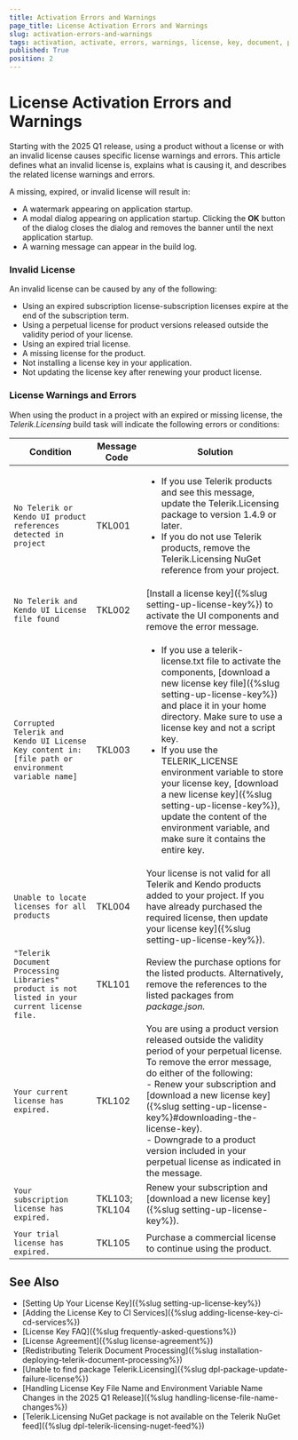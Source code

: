 ```yaml
---
title: Activation Errors and Warnings
page_title: License Activation Errors and Warnings
slug: activation-errors-and-warnings
tags: activation, activate, errors, warnings, license, key, document, processing, libraries
published: True
position: 2
---
```


# License Activation Errors and Warnings
Starting with the 2025 Q1 release, using a product without a license or with an invalid license causes specific license warnings and errors. This article defines what an invalid license is, explains what is causing it, and describes the related license warnings and errors.

A missing, expired, or invalid license will result in:
- A watermark appearing on application startup.
- A modal dialog appearing on application startup. Clicking the **OK** button of the dialog closes the dialog and removes the banner until the next application startup.
- A warning message can appear in the build log.

### Invalid License
An invalid license can be caused by any of the following:

- Using an expired subscription license-subscription licenses expire at the end of the subscription term.
- Using a perpetual license for product versions released outside the validity period of your license.
- Using an expired trial license.
- A missing license for the product.
- Not installing a license key in your application.
- Not updating the license key after renewing your product license.

### License Warnings and Errors
When using the product in a project with an expired or missing license, the _Telerik.Licensing_ build task will indicate the following errors or conditions:

|**Condition**|**Message Code**|**Solution**|
|----|----|----|
|`No Telerik or Kendo UI product references detected in project`|TKL001|<ul><li>If you use Telerik products and see this message, update the Telerik.Licensing package to version 1.4.9 or later.</li><li>If you do not use Telerik products, remove the Telerik.Licensing NuGet reference from your project.</li></ul>|
|`No Telerik and Kendo UI License file found`|TKL002|[Install a license key]({%slug setting-up-license-key%}) to activate the UI components and remove the error message.|
|`Corrupted Telerik and Kendo UI License Key content in: [file path or environment variable name]`|TKL003|<ul><li>If you use a telerik-license.txt file to activate the components, [download a new license key file]({%slug setting-up-license-key%}) and place it in your home directory. Make sure to use a license key and not a script key.</li><li>If you use the TELERIK_LICENSE environment variable to store your license key, [download a new license key]({%slug setting-up-license-key%}), update the content of the environment variable, and make sure it contains the entire key.</li></ul>|
|`Unable to locate licenses for all products`|TKL004|Your license is not valid for all Telerik and Kendo products added to your project. If you have already purchased the required license, then update your license key]({%slug setting-up-license-key%}).|
|`"Telerik Document Processing Libraries" product is not listed in your current license file.`|TKL101|Review the purchase options for the listed products. Alternatively, remove the references to the listed packages from _package.json._|
|`Your current license has expired.`|TKL102|You are using a product version released outside the validity period of your perpetual license. To remove the error message, do either of the following: <br> - Renew your subscription and [download a new license key]({%slug setting-up-license-key%}#downloading-the-license-key). <br> - Downgrade to a product version included in your perpetual license as indicated in the message.|
|`Your subscription license has expired.`|TKL103; TKL104|Renew your subscription and [download a new license key]({%slug setting-up-license-key%}).|
|`Your trial license has expired.`|TKL105|Purchase a commercial license to continue using the product.|

## See Also

* [Setting Up Your License Key]({%slug setting-up-license-key%})
* [Adding the License Key to CI Services]({%slug adding-license-key-ci-cd-services%})
* [License Key FAQ]({%slug frequently-asked-questions%})
* [License Agreement]({%slug license-agreement%})
* [Redistributing Telerik Document Processing]({%slug installation-deploying-telerik-document-processing%})
* [Unable to find package Telerik.Licensing]({%slug dpl-package-update-failure-license%})
* [Handling License Key File Name and Environment Variable Name Changes in the 2025 Q1 Release]({%slug handling-license-file-name-changes%})
* [Telerik.Licensing NuGet package is not available on the Telerik NuGet feed]({%slug dpl-telerik-licensing-nuget-feed%})

